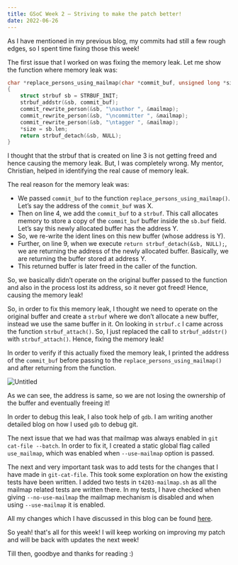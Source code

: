 ```yaml
---
title: GSoC Week 2 — Striving to make the patch better!
date: 2022-06-26
---
```


As I have mentioned in my previous blog, my commits had still a few rough edges, so I spent time fixing those this week!

The first issue that I worked on was fixing the memory leak. Let me show the function where memory leak was:

```c
char *replace_persons_using_mailmap(char *commit_buf, unsigned long *size)
{
	struct strbuf sb = STRBUF_INIT;
	strbuf_addstr(&sb, commit_buf);
	commit_rewrite_person(&sb, "\nauthor ", &mailmap);
	commit_rewrite_person(&sb, "\ncommitter ", &mailmap);
	commit_rewrite_person(&sb, "\ntagger ", &mailmap);
	*size = sb.len;
	return strbuf_detach(&sb, NULL);
}
```

I thought that the strbuf that is created on line 3 is not getting freed and hence causing the memory leak. But, I was completely wrong. My mentor, Christian, helped in identifying the real cause of memory leak.

The real reason for the memory leak was:

- We passed `commit_buf` to the function `replace_persons_using_mailmap()`. Let’s say the address of the `commit_buf` was X.
- Then on line 4, we add the `commit_buf` to a `strbuf`. This call allocates memory to store  a copy of the `commit_buf` buffer inside the `sb.buf` field. Let’s say this newly allocated buffer has the address Y.
- So, we re-write the ident lines on this new buffer (whose address is Y).
- Further, on line 9, when we execute `return strbuf_detach(&sb, NULL);`, we are returning the address of the newly allocated buffer. Basically, we are returning the buffer stored at address Y.
- This returned buffer is later freed in the caller of the function.

So, we basically didn’t operate on the original buffer passed to the function and also in the process lost its address, so it never got freed! Hence, causing the memory leak!

So, in order to fix this memory leak, I thought we need to operate on the original buffer and create a `strbuf` where we don’t allocate a new buffer, instead we use the same buffer in it. On looking in `strbuf.c` I came across the function `strbuf_attach()`. So, I just replaced the call to `strbuf_addstr()` with `strbuf_attach()`. Hence, fixing the memory leak!

In order to verify if this actually fixed the memory leak, I printed the address of the `commit_buf` before passing to the `replace_persons_using_mailmap()` and after returning from the function.

![Untitled](GSoC%20Week%202%20%E2%80%94%20Striving%20to%20make%20the%20patch%20better!%2024180b65a4eb4f388274a3060e9c5b8a/Untitled.png)

As we can see, the address is same, so we are not losing the ownership of the buffer and eventually freeing it!

In order to debug this leak, I also took help of `gdb`. I am writing another detailed blog on how I used `gdb` to debug git.

The next issue that we had was that mailmap was always enabled in `git cat-file --batch`. In order to fix it, I created a static global flag called `use_mailmap`, which was enabled when `--use-mailmap` option is passed.

The next and very important task was to add tests for the changes that I have made in `git-cat-file`. This took some exploration on how the existing tests have been written. I added two tests in `t4203-mailmap.sh` as all the mailmap related tests are written there. In my tests, I have checked when giving `--no-use-mailmap` the mailmap mechanism is disabled and when using `--use-mailmap` it is enabled.

All my changes which I have discussed in this blog can be found [here](https://gitlab.com/edith007/git/-/commits/mailmap-support-in-cat-file2/).

So yeah! that's all for this week! I will keep working on improving my patch and will be back with updates the next week!

Till then, goodbye and thanks for reading :)